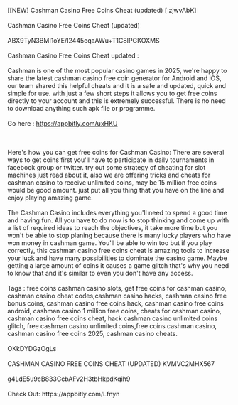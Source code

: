 [[NEW] Cashman Casino Free Coins Cheat (updated) [ zjwvAbK]
<br>
<br>Cashman Casino Free Coins Cheat (updated)
<br>
<br>ABX9TyN3BMI1oYE/I2445eqaAWu+T1C8IPGKOXMS
<br>
<br>Cashman Casino Free Coins Cheat updated :
<br>
<br>Cashman is one of the most popular casino games in 2025, we're happy to share the latest cashman casino free coin generator for Android and iOS, our team shared this helpful cheats and it is a safe and updated, quick and simple for use. with just a few short steps it allows you to get free coins directly to your account and this is extremely successful. There is no need to download anything such apk file or programme. 
<br>
<br>Go here : https://appbitly.com/uxHKU

<br>
<br>Here's how you can get free coins for Cashman Casino: There are several ways to get coins first you'll have to participate in daily tournaments in facebook group or twitter. try out some strategy of cheating for slot machines just read about it, also we are offering tricks and cheats for cashman casino to receive unlimited coins, may be 15 million free coins would be good amount. just put all you thing that you have on the line and enjoy playing amazing game. 
<br>
<br>The Cashman Casino includes everything you'll need to spend a good time and having fun. All you have to do now is to stop thinking and come up with a list of required ideas to reach the objectives, it take more time but you won't be able to stop planing because there is many lucky players who have won money in cashman game. You'll be able to win too but if you play correctly, this cashman casino free coins cheat is amazing tools to increase your luck and have many possibilities to dominate the casino game. Maybe getting a large amount of coins it causes a game glitch that's why you need to know that and it's similar to even you don't have any access. 
<br>
<br>Tags : free coins cashman casino slots, get free coins for cashman casino, cashman casino cheat codes,cashman casino hacks, cashman casino free bonus coins, cashman casino free coins hack, cashman casino free coins android, cashman casino 1 million free coins, cheats for cashman casino, cashman casino free coins cheat, hack cashman casino unlimited coins glitch, free cashman casino unlimited coins,free coins cashman casino, cashman casino free coins 2025, cashman casino cheats. 
<br>
<br>OKkDYDGzOgLs
<br>
<br>CASHMAN CASINO FREE COINS CHEAT (UPDATED) KVMVC2MHX567
<br>
<br>g4LdE5u9cB833CcbAFv2H3tbHkpdKqih9
<br>
<br>Check Out: https://appbitly.com/Lfnyn
<br>
